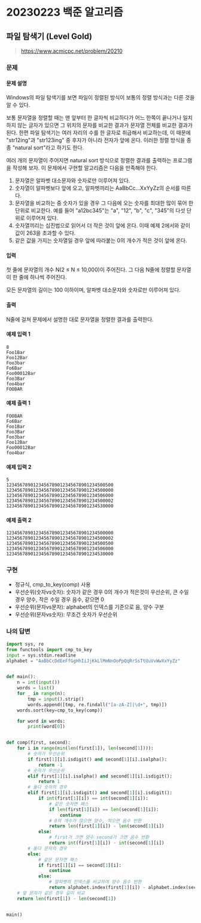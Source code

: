 # 20230223 백준 알고리즘

## 파일 탐색기 (Level Gold)
> https://www.acmicpc.net/problem/20210

### 문제
#### 문제 설명
Windows의 파일 탐색기를 보면 파일이 정렬된 방식이 보통의 정렬 방식과는 다른 것을 알 수 있다.

보통 문자열을 정렬할 때는 맨 앞부터 한 글자씩 비교하다가 어느 한쪽이 끝나거나 일치하지 않는 글자가 있으면 그 위치의 문자를 비교한 결과가 문자열 전체를 비교한 결과가 된다. 한편 파일 탐색기는 여러 자리의 수를 한 글자로 취급해서 비교하는데, 이 때문에 "str12ing"과 "str123ing" 중 후자가 아니라 전자가 앞에 온다. 이러한 정렬 방식을 종종 "natural sort"라고 하기도 한다.

여러 개의 문자열이 주어지면 natural sort 방식으로 정렬한 결과를 출력하는 프로그램을 작성해 보자. 이 문제에서 구현할 알고리즘은 다음을 만족해야 한다.

1. 문자열은 알파벳 대소문자와 숫자로만 이루어져 있다.
2. 숫자열이 알파벳보다 앞에 오고, 알파벳끼리는 AaBbCc...XxYyZz의 순서를 따른다.
3. 문자열을 비교하는 중 숫자가 있을 경우 그 다음에 오는 숫자를 최대한 많이 묶어 한 단위로 비교한다. 예를 들어 "a12bc345"는 "a", "12", "b", "c", "345"의 다섯 단위로 이루어져 있다.
4. 숫자열끼리는 십진법으로 읽어서 더 작은 것이 앞에 온다. 이때 예제 2에서와 같이 값이 263을 초과할 수 있다.
5. 같은 값을 가지는 숫자열일 경우 앞에 따라붙는 0의 개수가 적은 것이 앞에 온다.

#### 입력
첫 줄에 문자열의 개수 N(2 ≤ N ≤ 10,000)이 주어진다. 그 다음 N줄에 정렬할 문자열이 한 줄에 하나씩 주어진다.

모든 문자열의 길이는 100 이하이며, 알파벳 대소문자와 숫자로만 이루어져 있다.

#### 출력
N줄에 걸쳐 문제에서 설명한 대로 문자열을 정렬한 결과를 출력한다.

#### 예제 입력 1
```
8
Foo1Bar
Foo12Bar
Foo3bar
Fo6Bar
Foo00012Bar
Foo3Bar
foo4bar
FOOBAR
```

#### 예제 출력 1
```
FOOBAR
Fo6Bar
Foo1Bar
Foo3Bar
Foo3bar
Foo12Bar
Foo00012Bar
foo4bar
```

#### 예제 입력 2
```
5
1234567890123456789012345678901234500500
1234567890123456789012345678901234500000
1234567890123456789012345678901234506000
1234567890123456789012345678901234500002
1234567890123456789012345678901234530000
```

#### 예제 출력 2
```
1234567890123456789012345678901234500000
1234567890123456789012345678901234500002
1234567890123456789012345678901234500500
1234567890123456789012345678901234506000
1234567890123456789012345678901234530000
```

### 구현
- 정규식, cmp_to_key(comp) 사용
- 우선순위(숫자vs숫자): 숫자가 같은 경우 0의 개수가 적은것이 우선순위, 큰 수일 경우 양수, 작은 수일 경우 음수, 같으면 0
- 우선순위(문자vs문자): alphabet의 인덱스를 기준으로 음, 양수 구분
- 우선순위(문자vs숫자): 무조건 숫자가 우선순위

### 나의 답변
```python
import sys, re
from functools import cmp_to_key
input = sys.stdin.readline
alphabet = "AaBbCcDdEeFfGgHhIiJjKkLlMmNnOoPpQqRrSsTtUuVvWwXxYyZz"


def main():
    n = int(input())
    words = list()
    for _ in range(n):
        tmp = input().strip()
        words.append([tmp, re.findall("[a-zA-Z]|\d+", tmp)])
    words.sort(key=cmp_to_key(comp))

    for word in words:
        print(word[0])


def comp(first, second):
    for i in range(min(len(first[1]), len(second[1]))):
        # 숫자가 우선순위
        if first[1][i].isdigit() and second[1][i].isalpha():
            return -1
        # 숫자가 우선순위
        elif first[1][i].isalpha() and second[1][i].isdigit():
            return 1
        # 둘다 숫자의 경우
        elif first[1][i].isdigit() and second[1][i].isdigit():
            if int(first[1][i]) == int(second[1][i]):
                # 같은 숫자면 패스
                if len(first[1][i]) == len(second[1][i]):
                    continue
                # 0의 개수가 많으면 양수, 적으면 음수 반환
                return len(first[1][i]) - len(second[1][i])
            else:
                # first가 크면 양수 second가 크면 음수 반환
                return int(first[1][i]) - int(second[1][i])
        # 둘다 문자의 경우
        else:
            # 같은 문자면 패스
            if first[1][i] == second[1][i]:
                continue
            else:
                # 알파벳의 인덱스를 비교하여 양수 음수 반환
                return alphabet.index(first[1][i]) - alphabet.index(second[1][i])
    # 앞 문자가 같은 경우 길이 비교
    return len(first[1]) - len(second[1])


main()
```